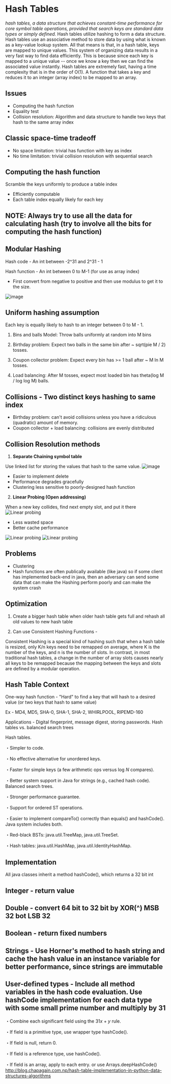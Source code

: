 # Hash Tables

*hash tables, a data structure that achieves constant-time performance for core symbol table operations, provided that search keys are standard data types or simply defined.*
Hash tables utilize hashing to form a data structure.
Hash tables use an associative method to store data by using what is known as a key-value lookup system. All that means is that, in a hash table, keys are mapped to unique values.
This system of organizing data results in a very fast way to find data efficiently. This is because since each key is mapped to a unique value -- once we know a key then we can find the associated value instantly.
Hash tables are extremely fast, having a time complexity that is in the order of O(1).
A function that takes a key and reduces it to an integer (array index) to be mapped to an array.

## Issues

- Computing the hash function
- Equality test
- Collision resolution: Algorithm and data structure to handle two keys that hash to the same array index

## Classic space-time tradeoff

- No space limitation: trivial has function with key as index
- No time limitation: trivial collision resolution with sequential search

## Computing the hash function

Scramble the keys uniformly to produce a table index

- Efficiently computable
- Each table index equally likely for each key

## NOTE: Always try to use all the data for calculating hash (try to involve all the bits for computing the hash function)

## Modular Hashing

Hash code - An int between -2^31 and 2^31 - 1

Hash function - An int between 0 to M-1 (for use as array index)

- First convert from negative to positive and then use modulus to get it to the size.

![image](media/Hash-Tables-image1.png)

## Uniform hashing assumption

Each key is equally likely to hash to an integer between 0 to M - 1.

1. Bins and balls Model: Throw balls uniformly at random into M bins

2. Birthday problem: Expect two balls in the same bin after ~ sqrt(pie M / 2) tosses.

3. Coupon collector problem: Expect every bin has >= 1 ball after ~ M ln M tosses.

4. Load balancing: After M tosses, expect most loaded bin has theta(log M / log log M) balls.

## Collisions - Two distinct keys hashing to same index

- Birthday problem: can't avoid collisions unless you have a ridiculous (quadratic) amount of memory.
- Coupon collector + load balancing: collisions are evenly distributed

## Collision Resolution methods

1. **Separate Chaining symbol table**

Use linked list for storing the values that hash to the same value.
![image](media/Hash-Tables-image2.png)

- Easier to implement delete
- Performance degrades gracefully
- Clustering less sensitive to poorly-designed hash function

2. **Linear Probing (Open addressing)**

When a new key collides, find next empty slot, and put it there
![Linear probing](media/Hash-Tables-image3.png)

- Less wasted space
- Better cache performance

![Linear probing](media/Hash-Tables-image4.png)
![Linear probing](media/Hash-Tables-image5.png)

## Problems

- Clustering
- Hash functions are often publically available (like java) so if some client has implemented back-end in java, then an adversary can send some data that can make the Hashing perform poorly and can make the system crash

## Optimization

1. Create a bigger hash table when older hash table gets full and rehash all old values to new hash table

2. Can use Consistent Hashing Functions -

Consistent Hashing is a special kind of hashing such that when a hash table is resized, only K/n keys need to be remapped on average, where K is the number of the keys, and n is the number of slots. In contrast, in most traditional hash tables, a change in the number of array slots causes nearly all keys to be remapped because the mapping between the keys and slots are defined by a modular operation.

## Hash Table Context

One-way hash function - "Hard" to find a key that will hash to a desired value (or two keys that hash to same value)

Ex - MD4, MD5, SHA-0, SHA-1, SHA-2, WHIRLPOOL, RIPEMD-160

Applications - Digital fingerprint, message digest, storing passwords.
Hash tables vs. balanced search trees

Hash tables.

・Simpler to code.

・No effective alternative for unordered keys.

・Faster for simple keys (a few arithmetic ops versus log *N* compares).

・Better system support in Java for strings (e.g., cached hash code).
Balanced search trees.

・Stronger performance guarantee.

・Support for ordered ST operations.

・Easier to implement compareTo() correctly than equals() and hashCode().
Java system includes both.

・Red-black BSTs: java.util.TreeMap, java.util.TreeSet.

・Hash tables: java.util.HashMap, java.util.IdentityHashMap.

## Implementation

All java classes inherit a method hashCode(), which returns a 32 bit int

## Integer - return value

## Double - convert 64 bit to 32 bit by XOR(^) MSB 32 bot LSB 32

## Boolean - return fixed numbers

## Strings - Use Horner's method to hash string and cache the hash value in an instance variable for better performance, since strings are immutable

## User-defined types - Include all method variables in the hash code evaluation. Use hashCode implementation for each data type with some small prime number and multiply by 31

・Combine each significant field using the 31*x* + *y* rule.

・If field is a primitive type, use wrapper type hashCode().

・If field is null, return 0.

・If field is a reference type, use hashCode().

・If field is an array, apply to each entry. or use Arrays.deepHashCode()
<http://blog.chapagain.com.np/hash-table-implementation-in-python-data-structures-algorithms>
